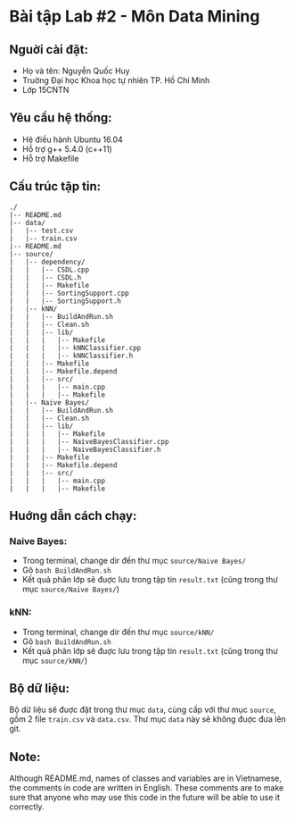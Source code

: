 # Bài tập Lab #2 - Môn Data Mining

## Nguời cài đặt:
* Họ và tên: Nguyễn Quốc Huy
* Truờng Đại học Khoa học tự nhiên TP. Hồ Chí Minh
* Lớp 15CNTN

## Yêu cầu hệ thống:
* Hệ điều hành Ubuntu 16.04
* Hỗ trợ g++ 5.4.0 (c++11)
* Hỗ trợ Makefile

## Cấu trúc tập tin:
```
./
|-- README.md
|-- data/
|   |-- test.csv
|   |-- train.csv
|-- README.md
|-- source/
|   |-- dependency/
|   |   |-- CSDL.cpp
|   |   |-- CSDL.h
|   |   |-- Makefile
|   |   |-- SortingSupport.cpp
|   |   |-- SortingSupport.h
|   |-- kNN/
|   |   |-- BuildAndRun.sh
|   |   |-- Clean.sh
|   |   |-- lib/
|   |   |   |-- Makefile
|   |   |   |-- kNNClassifier.cpp
|   |   |   |-- kNNClassifier.h
|   |   |-- Makefile
|   |   |-- Makefile.depend
|   |   |-- src/
|   |   |   |-- main.cpp
|   |   |   |-- Makefile
|   |-- Naive Bayes/
|   |   |-- BuildAndRun.sh
|   |   |-- Clean.sh
|   |   |-- lib/
|   |   |   |-- Makefile
|   |   |   |-- NaiveBayesClassifier.cpp
|   |   |   |-- NaiveBayesClassifier.h
|   |   |-- Makefile
|   |   |-- Makefile.depend
|   |   |-- src/
|   |   |   |-- main.cpp
|   |   |   |-- Makefile
```

## Huớng dẫn cách chạy:

### Naive Bayes:
* Trong terminal, change dir đến thư mục ```source/Naive Bayes/```
* Gõ ```bash BuildAndRun.sh```
* Kết quả phân lớp sẽ đuợc lưu trong tập tin ```result.txt``` (cũng trong thư mục ```source/Naive Bayes/```)

### kNN:
* Trong terminal, change dir đến thư mục ```source/kNN/```
* Gõ ```bash BuildAndRun.sh```
* Kết quả phân lớp sẽ đuợc lưu trong tập tin ```result.txt``` (cũng trong thư mục ```source/kNN/```)


## Bộ dữ liệu:
Bộ dữ liệu sẽ đuợc đặt trong thư mục ```data```, cùng cấp với thư mục ```source```, gồm 2 file ```train.csv``` và ```data.csv```. Thư mục ```data``` này sẽ không đuợc đưa lên git.

## Note:
Although README.md, names of classes and variables are in 
Vietnamese, the comments in code are written in English. 
These comments are to make sure that anyone who may use 
this code in the future will be able to use it correctly. 
